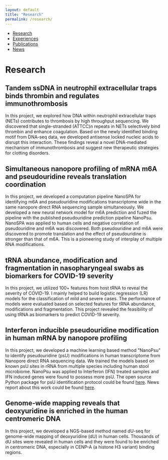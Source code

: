 ```yaml
---
layout: default
title: "Research"
permalink: /research/
---
```


* [Research](https://sihaohuanguc.github.io/research)
* [Experiences](https://sihaohuanguc.github.io/experiences)
* [Publications](https://sihaohuanguc.github.io/publications)
* [News](https://sihaohuanguc.github.io/news)

# Research
## Tandem ssDNA in neutrophil extracellular traps binds thrombin and regulates immunothrombosis
In this project, we explored how DNA within neutrophil extracellular traps (NETs) contributes to thrombosis by high throughput sequencing. We discovered that single-stranded (ATTCC)n repeats in NETs selectively bind thrombin and enhance coagulation. Based on the newly identified binding motif from DNA-seq data, we developed antisense locked nucleic acids to disrupt this interaction. These findings reveal a novel DNA-mediated mechanism of immunothrombosis and suggest new therapeutic strategies for clotting disorders.

## Simultaneous nanopore profiling of mRNA m6A and pseudouridine reveals translation coordination
In this project, we developed a computation pipeline NanoSPA for identifying m6A and pseudouridine modifications transcriptome wide in the same nanopore direct RNA sequencing sample simultaneously. We developed a new neural network model for m6A prediction and fuzed the pipeline with the published pseudouridine prediction pipeline NanoPsu. NanoSPA was applied to human cells and negative correlation of pseudouridine and m6A was discovered. Both pseudouridine and m6A were discovered to promote translation and the effect of pseudouridine is stronger than that of m6A. This is a pioneering study of interplay of multiple RNA modifications.

## tRNA abundance, modification and fragmentation in nasopharyngeal swabs as biomarkers for COVID-19 severity
In this project, we utilized 100+ features from host tRNA to reveal the severity of COVID-19. I mainly helped to build logistic regression (LR) models for the classification of mild and severe cases. The performance of models were evaluated based on selected features for tRNA abundance, modifications and fragmentation. This project revealed the feasibility of using tRNA as biomarkers to predict COVID-19 severity.

## Interferon inducible pseudouridine modification in human mRNA by nanopore profiling
In this project, we developed a machine learning based method "NanoPsu" to identify pseudouridine (psU) modifications in human transcriptome from Nanopore direct RNA sequencing data. We trained the models based on known psU sites in rRNA from multiple species including human stool microbiome. NanoPsu was applied to Interferon (IFN) treated samples and IFN induced genes were found to possess more psU. The open source Python package for psU identification protocol could be found [here](https://sihaohuanguc.github.io/Nanopore_psU/). News report about this work could be found [here](https://biologicalsciences.uchicago.edu/news/pseudouridine-sequencing-mrna-vaccines).

## Genome-wide mapping reveals that deoxyuridine is enriched in the human centromeric DNA
In this project, we developed a NGS-based method named dU-seq for genome-wide mapping of deoxyuridine (dU) in human cells. Thousands of dU sites were revealed in human cells and they were found to be enriched in centromeric DNA, especially in CENP-A (a histone H3 variant) binding regions.

